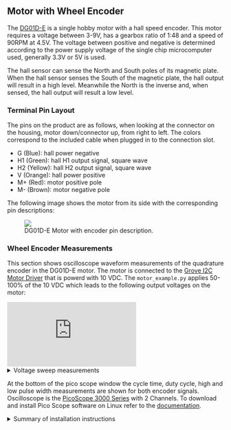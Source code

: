 ## Motor with Wheel Encoder

The [DG01D-E](https://www.sparkfun.com/products/16413) is a single hobby motor with a hall speed encoder. 
This motor requires a voltage between 3-9V, has a gearbox ratio of 1:48 and a speed of 90RPM at 4.5V. 
The voltage between positive and negative is determined according to the power supply voltage of the single chip microcomputer used, 
generally 3.3V or 5V is used.

The hall sensor can sense the North and South poles of its magnetic plate. 
When the hall sensor senses the South of the magnetic plate, the hall output will result in a high level. 
Meanwhile the North is the inverse and, when sensed, the hall output will result a low level.

### Terminal Pin Layout

The pins on the product are as follows, when looking at the connector on the housing, motor down/connector up, from right to left. The colors correspond to the included cable when plugged in to the connection slot.

- G (Blue): hall power negative
- H1 (Green): hall H1 output signal, square wave
- H2 (Yellow): hall H2 output signal, square wave
- V (Orange): hall power positive
- M+ (Red): motor positive pole
- M- (Brown): motor negative pole

The following image shows the motor from its side with the corresponding pin descriptions:

<figure>
    <a href="https://raw.githubusercontent.com/fjp/fjp.github.io/master/assets/collections/diffbot/components/dg01d-e-motor-with-encoder-pins.png"><img src="https://raw.githubusercontent.com/fjp/fjp.github.io/master/assets/collections/diffbot/components/dg01d-e-motor-with-encoder-pins.png"></a>
    <figcaption>DG01D-E Motor with encoder pin description.</figcaption>
</figure>


### Wheel Encoder Measurements

This section shows oscilloscope waveform measurements of the quadrature encoder in the DG01D-E motor. 
The motor is connected to the [Grove I2C Motor Driver](https://fjp.at/projects/diffbot/components/#control) that is powerd with 10 VDC. 
The `motor_example.py` applies 50-100% of the 10 VDC which leads to the following output voltages on the motor:


<iframe src="https://www.youtube-nocookie.com/embed/5GlZtQ87Co8" frameborder="0" allow="accelerometer; autoplay; clipboard-write; encrypted-media; gyroscope; picture-in-picture" allowfullscreen></iframe>


<details markdown="1"><summary>Voltage sweep measurements</summary>

- 0:00 Forward Speed 50: 6.5 VDC
- 0:12 Back Speed 50: 6.5 VDC 
- 0:23 Forward Speed 60: 6.9 VDC
- 0:34 Back Speed 60: 6.9 VDC
- 0:46 Forward Speed 70:  7.2 VDC
- 0:56 Back Speed 70:  7.2 VDC
- 1:07 Forward 80: 7.3 VDC
- 1:18 Back 80: 7.3 VDC
- 1:29 Forward 90: 7.6 VDC
- 1:41 Back 90: 7.6 VDC
- 1:52 Forward 100: 7.9 VDC
- 2:02 Back 100: 7.9 VDC

</details>


At the bottom of the pico scope window the cycle time, duty cycle, high and low pulse width measurements are shown for both encoder signals.
Oscilloscope is the [PicoScope 3000 Series](https://www.picotech.com/oscilloscope/3000/usb3-oscilloscope-logic-analyzer) with 2 Channels.
To download and install Pico Scope software on Linux refer to the [documentation](https://www.picotech.com/downloads/linux).

<details markdown="1"><summary>Summary of installation instructions</summary>

1. Add repository to the updater
```console
sudo bash -c 'echo "deb https://labs.picotech.com/debian/ picoscope main" >/etc/apt/sources.list.d/picoscope.list'
```
2. Import public key
```console
wget -O - https://labs.picotech.com/debian/dists/picoscope/Release.gpg.key | sudo apt-key add -
```
3. Update package manager cache
```console
sudo apt-get update
```

4. Install PicoScope

```console
sudo apt-get install picoscope
```

</details>


